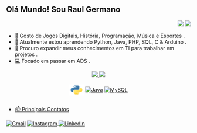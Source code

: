 ## Olá Mundo! Sou Raul Germano

<div align="right">
  
  <img src="https://img.shields.io/github/forks/Raul-Germano-Rosendo/Raul-Germano-Rosendo.svg"/>
  <img src="https://img.shields.io/github/watchers/Raul-Germano-Rosendo/Raul-Germano-Rosendo.svg"/>
  
</div>

- 👀 Gosto de Jogos Digitais, História, Programação, Música e Esportes .
- 🌱 Atualmente estou aprendendo Python, Java, PHP, SQL, C & Arduino .
- 💞️ Procuro expandir meus conhecimentos em TI para trabalhar em projetos .
- 💻 Focado em passar em ADS .


<div align="center">
  <a href="https://github.com/Raul-Germano-Rosendo">
  <img height="165em" src="https://github-readme-stats.vercel.app/api?username=Raul-Germano-Rosendo&show_icons=true&theme=dark&include_all_commits=true&count_private=true&locale=pt-br&title_color=ffffff&bg_color=DEG,4b0082,430174,430074,350055,000000&text_color=ffffff&icon_color=f0f0f0&border_color=e89715&border_radius=10&ring_color=ffffff"/>
  <img height="165em" src="https://github-readme-stats.vercel.app/api/top-langs/?username=Raul-Germano-Rosendo&theme=dark&layout=compact&langs_count=16&locale=pt-br&title_color=ffffff&bg_color=DEG,4b0082,430174,430074,350055,000000&border_color=f0f0f0&border_radius=7&text_color=ffffff"/>
</div>
  
  
<div align="center"><br>
  <img align="center" alt="Python" height="30" width="40" src="https://raw.githubusercontent.com/devicons/devicon/master/icons/python/python-original.svg">
  <img align="center" alt="Java" height="30" width="40" src="https://cdn.jsdelivr.net/gh/devicons/devicon/icons/java/java-original.svg">
  <img align="center" alt="MySQL" height="30" width="40" src="https://cdn.jsdelivr.net/gh/devicons/devicon/icons/mysql/mysql-original.svg">
</div>
  
  
##
  
  
- 📫 Principais Contatos 
<div align="left"> 
  <a href = "mailto:raulgermanoduarte@gmail.com"><img align="center" alt="Gmail" src="https://img.shields.io/badge/Gmail-D14836?style=for-the-badge&logo=gmail&logoColor=white" target="_blank"></a>
  <a href="https://www.instagram.com/Raul_Germano_rod/" target="_blank"><img align="center" alt="Instagram" src="https://img.shields.io/badge/Instagram-E4405F?style=for-the-badge&logo=instagram&logoColor=white">
 <a href="https://www.linkedin.com/in/raul-germano-rod/" target="_blank">
    <img align="center" alt="LinkedIn" src="https://img.shields.io/badge/LinkedIn-0077B5?style=for-the-badge&logo=linkedin&logoColor=white">
</a>

</a>
</a>
</div>

##
